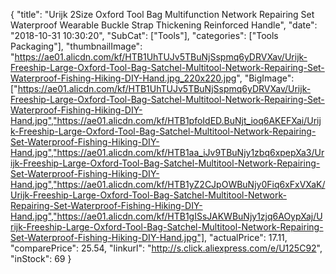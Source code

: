 {
	"title": "Urijk 2Size Oxford Tool Bag Multifunction Network Repairing Set Waterproof Wearable Buckle Strap Thickening Reinforced Handle",
	"date": "2018-10-31 10:30:20",
	"SubCat": ["Tools"],
	"categories": ["Tools Packaging"],
	"thumbnailImage": "https://ae01.alicdn.com/kf/HTB1UhTUJv5TBuNjSspmq6yDRVXav/Urijk-Freeship-Large-Oxford-Tool-Bag-Satchel-Multitool-Network-Repairing-Set-Waterproof-Fishing-Hiking-DIY-Hand.jpg_220x220.jpg",
	"BigImage": ["https://ae01.alicdn.com/kf/HTB1UhTUJv5TBuNjSspmq6yDRVXav/Urijk-Freeship-Large-Oxford-Tool-Bag-Satchel-Multitool-Network-Repairing-Set-Waterproof-Fishing-Hiking-DIY-Hand.jpg","https://ae01.alicdn.com/kf/HTB1pfoIdED.BuNjt_ioq6AKEFXai/Urijk-Freeship-Large-Oxford-Tool-Bag-Satchel-Multitool-Network-Repairing-Set-Waterproof-Fishing-Hiking-DIY-Hand.jpg","https://ae01.alicdn.com/kf/HTB1aa_iJv9TBuNjy1zbq6xpepXa3/Urijk-Freeship-Large-Oxford-Tool-Bag-Satchel-Multitool-Network-Repairing-Set-Waterproof-Fishing-Hiking-DIY-Hand.jpg","https://ae01.alicdn.com/kf/HTB1yZ2CJpOWBuNjy0Fiq6xFxVXaK/Urijk-Freeship-Large-Oxford-Tool-Bag-Satchel-Multitool-Network-Repairing-Set-Waterproof-Fishing-Hiking-DIY-Hand.jpg","https://ae01.alicdn.com/kf/HTB1gISsJAKWBuNjy1zjq6AOypXaj/Urijk-Freeship-Large-Oxford-Tool-Bag-Satchel-Multitool-Network-Repairing-Set-Waterproof-Fishing-Hiking-DIY-Hand.jpg"],
	"actualPrice": 17.11,
	"comparePrice": 25.54,
	"linkurl": "http://s.click.aliexpress.com/e/U125C92",
	"inStock": 69
}
